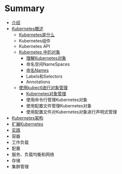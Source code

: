# Summary

* [介绍](README.md)
* [Kubernetes概述](chapter1.md)
  * [Kubernetes是什么](chapter1/kubernetesshi-shi-yao.md)
  * Kubernetes组件
  * Kubernetes API
  * [Kubernetes 中的对象](chapter1/kubernetes-zhong-de-dui-xiang.md)
    * [理解Kubernetes对象](chapter1/kubernetes-zhong-de-dui-xiang/li-jiekubernetes-dui-xiang.md)
    * 命名空间NameSpaces
    * [命名Names](chapter1/kubernetes-zhong-de-dui-xiang/ming-ming-names.md)
    * Labels和Selectors
    * Annotations
  * [使用kubectl进行对象管理](chapter1/shi-yong-kubectl-jin-xing-dui-xiang-guan-li.md)
    * [Kubernetes对象管理](chapter1/shi-yong-kubectl-jin-xing-dui-xiang-guan-li/kubernetesdui-xiang-guan-li.md)
    * 使用命令行管理Kubernetes对象
    * 使用配置文件管理Kubernetes对象
    * 使用配置文件对Kubernetes对象进行声明式管理
* [Kubernetes架构](jia-gou-fen-jie.md)
* [扩展Kubernetes](kuo-zhankubernetes.md)
* [实践](shi-jian.md)
* 容器
* 工作负载
* 配置
* 服务、负载均衡和网络
* 存储
* 集群管理

